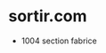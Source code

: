 # sortir.com
* 1004 section fabrice
<!---
//===========================================================================|
//                                                   ====                    |
//                                                   o  o~~                  |  
//                COPYRIGHT@SURMURTHAG              _\-  /_                  |
//                                                 /  \ /  \                 |
//                                                // | |   \\                |  
//                                               //  | |   //                |
//                                              //   | |  //                 |
//                                             ('    |===(|                  |
//                                                   | || |                  |
//                                                   | || |                  |
//                                                   (_)(_)                  |      
//                                                   |_||_|                  |         
//                                                   |_||_|                  |         
//__________________________________________________/__][__\_________________|______	
//                                                                                  |
// 000000  0   0  00000  00   00  0   0  00000  0000000  0   0      0      0000000  | 
// 00      0   0  0   0  0 0 0 0  0   0  0   0     0     0   0     0 0     0        |    
// 000000  0   0  00000  0  0  0  0   0  00000     0     00000    0   0    0  0000  | 
//     00  0   0  0 0    0     0  0   0  0 0       0     0   0   0000000   0     0  |  
// 000000  00000  0  0   0     0  00000  0  0      0     0   0  0       0  0000000  | 
//                                                                                  |
//===================================================================================



!======================================================================================================================================================-->
